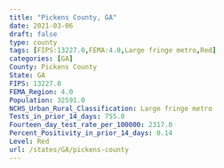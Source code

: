 ```yaml
---
title: "Pickens County, GA"
date: 2021-03-06
draft: false
type: county
tags: [FIPS:13227.0,FEMA:4.0,Large fringe metro,Red]
categories: [GA]
County: Pickens County
State: GA
FIPS: 13227.0
FEMA_Region: 4.0
Population: 32591.0
NCHS_Urban_Rural_Classification: Large fringe metro
Tests_in_prior_14_days: 755.0
Fourteen_day_test_rate_per_100000: 2317.0
Percent_Positivity_in_prior_14_days: 0.14
Level: Red
url: /states/GA/pickens-county
---
```



